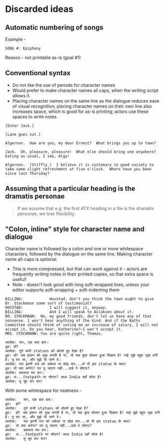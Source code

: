# Discarded ideas
## Automatic numbering of songs
Example -

`SONG #: Epiphany`

Reason - not printable as-is (goal #1)

## Conventional syntax
* Do not like the use of periods for character names
* Would prefer to make character names all caps, when the writing script allows it.
* Placing character names on the same line as the dialogue reduces ease of visual recognition; placing character names on their own line also increases space, which is good for as-is printing; actors use these spaces to write notes.
```
[Enter Jack.]

[Lane goes out.]

Algernon.  How are you, my dear Ernest?  What brings you up to town?

Jack.  Oh, pleasure, pleasure!  What else should bring one anywhere? Eating as usual, I see, Algy!

Algernon.  [Stiffly.]  I believe it is customary in good society to take some slight refreshment at five o'clock.  Where have you been since last Thursday?
```

## Assuming that a particular heading is the dramatis personae
> If we assume that e.g. the first ATX heading in a file is the dramatis personae, we lose flexibility.

## "Colon, inline" style for character name and dialogue
Character name is followed by a colon and one or more whitespace characters, followed by the dialogue on the same line. Making character name all-caps is optional.
* This is more compressed, but that can work against it - actors are frequently writing notes in their printed copies, so that extra space is useful!
* Note - doesn't look good with long soft-wrapped lines, unless your editor supports soft-wrapping + soft-indenting them
```Latin
BILLING:			Hovstad, don't you think the town ought to give Dr. Stockmann some sort of testimonial?
HOVSTAD:			I will suggest it, anyway.
BILLING:			And I will speak to Aslaksen about it.
DR. STOCKMANN:	No, my good friends, don't let us have any of that nonsense. I won't hear anything of the kind. And if the Baths Committee should think of voting me an increase of salary, I will not accept it. Do you hear, Katherine?—I won't accept it.
MRS. STOCKMANN:	You are quite right, Thomas.
```
```Devanagari
आलोक: यार, एक बात बता।
ध्रुव: हाँ?
आलोक: तूने कभी statues को बोलते हुए देखा है?
ध्रुव: हाँ! जब इंसान को भूख लगती है ना, तो सब कुछ बोलता हुआ दिखता है! भाई मुझे बहुत भूख लगी है। तू घर जा, और मुझे भी जाने दे।
आलोक: यार इतनी रात को अकेला ना छोड़ यार...वो भी इस statue के साथ!
ध्रुव: तो क्या करेगा? घर तू जाएगा नहीं...ढाबे पे सोएगा?
आलोक: बकवास मत कर।
ध्रुव: अ...footpath पर सोएगा? आधा India वहाँ सोता है!
आलोक: तू चुप कर यार!
```

With some whitespace for neatness -
```Devanagari
आलोक:	यार, एक बात बता।
ध्रुव:	हाँ?
आलोक: 	तूने कभी statues को बोलते हुए देखा है?
ध्रुव: 	हाँ! जब इंसान को भूख लगती है ना, तो सब कुछ बोलता हुआ दिखता है! भाई मुझे बहुत भूख लगी है। तू घर जा, और मुझे भी जाने दे।
आलोक: 	यार इतनी रात को अकेला ना छोड़ यार...वो भी इस statue के साथ!
ध्रुव: 	तो क्या करेगा? घर तू जाएगा नहीं...ढाबे पे सोएगा?
आलोक: 	बकवास मत कर।
ध्रुव: 	अ...footpath पर सोएगा? आधा India वहाँ सोता है!
आलोक: 	तू चुप कर यार!
```
